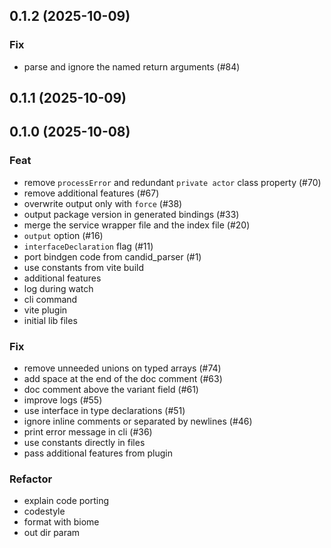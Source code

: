 ## 0.1.2 (2025-10-09)

### Fix

- parse and ignore the named return arguments (#84)

## 0.1.1 (2025-10-09)

## 0.1.0 (2025-10-08)

### Feat

- remove `processError` and redundant `private actor` class property (#70)
- remove additional features (#67)
- overwrite output only with `force` (#38)
- output package version in generated bindings (#33)
- merge the service wrapper file and the index file (#20)
- `output` option (#16)
- `interfaceDeclaration` flag (#11)
- port bindgen code from candid_parser (#1)
- use constants from vite build
- additional features
- log during watch
- cli command
- vite plugin
- initial lib files

### Fix

- remove unneeded unions on typed arrays (#74)
- add space at the end of the doc comment (#63)
- doc comment above the variant field (#61)
- improve logs (#55)
- use interface in type declarations (#51)
- ignore inline comments or separated by newlines  (#46)
- print error message in cli (#36)
- use constants directly in files
- pass additional features from plugin

### Refactor

- explain code porting
- codestyle
- format with biome
- out dir param
